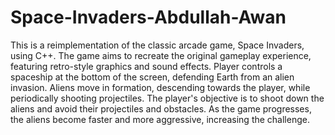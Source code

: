 # Space-Invaders-Abdullah-Awan
This is a reimplementation of the classic arcade game, Space Invaders, using C++. The game aims to recreate the original gameplay experience, featuring retro-style graphics and sound effects.
Player controls a spaceship at the bottom of the screen, defending Earth from an alien invasion.
Aliens move in formation, descending towards the player, while periodically shooting projectiles.
The player's objective is to shoot down the aliens and avoid their projectiles and obstacles.
As the game progresses, the aliens become faster and more aggressive, increasing the challenge.

